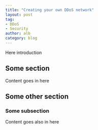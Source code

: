 ```yaml
---
title: "Creating your own DDoS network"
layout: post
tag:
- DDoS
- Security
author: alb
category: blog
---
```

Here introduction
## Some section
Content goes in here
## Some other section
### Some subsection
Content goes also in here

